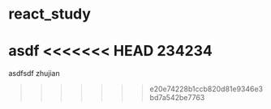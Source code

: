 # react_study
asdf
<<<<<<< HEAD
234234
=======
asdfsdf
zhujian
>>>>>>> e20e74228b1ccb820d81e9346e3bd7a542be7763
